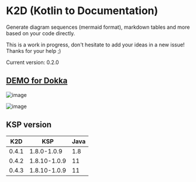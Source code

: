 # K2D (Kotlin to Documentation)

Generate diagram sequences (mermaid format), markdown tables and more based on your code directly.

This is a work in progress, don't hesitate to add your ideas in a new issue! Thanks for your help ;)

Current version: <!--$ GRADLE_PROPERTIES version -->0.2.0<!-- END $-->

## [DEMO for Dokka](https://www.glureau.com/K2D/html/)

![image](https://user-images.githubusercontent.com/7968075/174116714-ffa7918e-85c9-44d2-8142-85a66bd29cb0.png)

![image](https://user-images.githubusercontent.com/7968075/174116774-4d0c0561-3fb8-4fc0-b523-923cb60262cd.png)

## KSP version 

| K2D   | KSP          | Java |
|-------|--------------| ---- |
| 0.4.1 | 1.8.0-1.0.9  | 1.8  |
| 0.4.2 | 1.8.10-1.0.9 | 11   |
| 0.4.3 | 1.8.10-1.0.9 | 11   |
